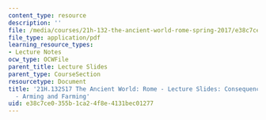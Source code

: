 ```yaml
---
content_type: resource
description: ''
file: /media/courses/21h-132-the-ancient-world-rome-spring-2017/e38c7ce0355b1ca24f8e4131bec01277_MIT21H_132S17_ConseqncArmg.pdf
file_type: application/pdf
learning_resource_types:
- Lecture Notes
ocw_type: OCWFile
parent_title: Lecture Slides
parent_type: CourseSection
resourcetype: Document
title: '21H.132S17 The Ancient World: Rome - Lecture Slides: Consequences of Empire
  - Arming and Farming'
uid: e38c7ce0-355b-1ca2-4f8e-4131bec01277
---
```

